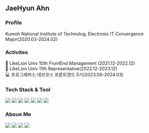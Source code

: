 <div>
    <h2>JaeHyun Ahn</h2>
</div> 
<div>
    <h3>Profile</h3>
    <div>Kumoh National Institute of Technolog, Electronic IT Convergence Major(2020.03-2024.02)</div>
    <h3>Activites</h3>
    <div>🦁 LikeLion Univ 10th FrontEnd Management (2021.12-2022.12)</div>
    <div>🦁 LikeLion Univ 11th Representative(2022.12-2023.12)</div>
    <div>💻 프로그래머스 데브코스 프론트엔드 5기(2023.09-2024.03)</div>
</div>

<div>
  <h3>Tech Stack & Tool</h3>
  <div>
    <img src="https://img.shields.io/badge/HTML5-E34F26?style=flat-square&logo=HTML5&logoColor=white">
    <img src="https://img.shields.io/badge/CSS3-1572B6?style=flat-square&logo=CSS3&logoColor=white">
    <img src="https://img.shields.io/badge/JavaScript-F7DF1E?style=flat-square&logo=Javascript&logoColor=black">
    <img src="https://img.shields.io/badge/TypeScript-3178C6?style=flat-square&logo=Typescript&logoColor=black">
    <img src="https://img.shields.io/badge/React-61DAFB?style=flat-square&logo=React&logoColor=white">
    <img src="https://img.shields.io/badge/GitHub-181717?style=flat-square&logo=GitHub&logoColor=white">
    <img src="https://img.shields.io/badge/Figma-F24E1E?style=flat-square&logo=Figma&logoColor=white">
  </div>
</div>

<div>
    <h3>Aboue Me</h3>
    <div>
        <a href="https://www.notion.so/8ef080f2efb441dc956e5cab2b986883"><img src="https://img.shields.io/badge/Notion-000000?style=flat-square&logo=Notion&logoColor=white"></a>
        <a href="https://velog.io/@jaehyun_ground"><img src="https://img.shields.io/badge/Velog-20C997?style=flat-square&logo=Velog&logoColor=white"></a>
        <a href="https://www.instagram.com/x__drexx/"><img src="https://img.shields.io/badge/Instagram-E4405F?style=flat-square&logo=Instagram&logoColor=white"></a>
        <a href="mailto:gothddlek2603@gmail.com"><img src="https://img.shields.io/badge/Gmail-EA4335?style=flat-square&logo=Gmail&logoColor=white&link=mailto:gothddlek2603@gmail.com"></a>
    </div>
</div>
